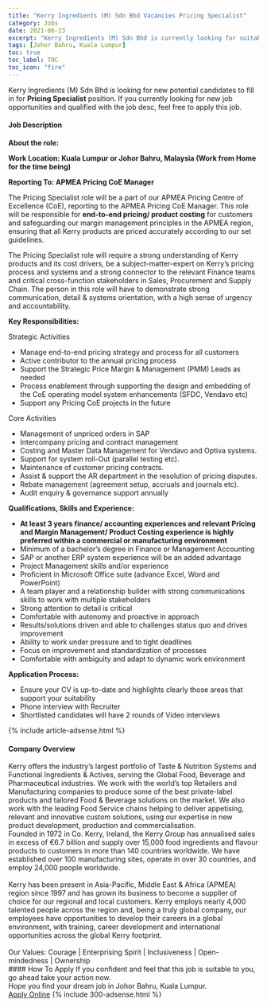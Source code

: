 ```yaml
---
title: "Kerry Ingredients (M) Sdn Bhd Vacancies Pricing Specialist" 
category: Jobs 
date: 2021-06-23 
excerpt: "Kerry Ingredients (M) Sdn Bhd is currently looking for suitable person to fill in the Pricing Specialist which based in Johor Bahru, Kuala Lumpur" 
tags: [Johor Bahru, Kuala Lumpur] 
toc: true 
toc_label: TOC 
toc_icon: "fire" 
--- 
```


<p>Kerry Ingredients (M) Sdn Bhd is looking for new potential candidates to fill in for <b>Pricing Specialist</b> position. If you currently looking for new job opportunities and qualified with the job desc, feel free to apply this job.
</p><div><div><h4>Job Description</h4></div><div><div><span><div><p><strong>About the role:</strong></p><p><strong>Work Location: Kuala Lumpur or Johor Bahru, Malaysia (Work from Home for the time being)</strong></p><p><strong>Reporting To: APMEA Pricing CoE Manager</strong></p><p><span>The Pricing Specialist role will be a part of our APMEA Pricing Centre of Excellence (CoE), reporting to the APMEA Pricing CoE Manager. This role will be responsible for </span><strong>end-to-end pricing/ product costing</strong><span> for customers and safeguarding our margin management principles in the APMEA region, ensuring that all Kerry products are priced accurately according to our set guidelines.</span></p><p><span>The Pricing Specialist role will require a strong understanding of Kerry products and its cost drivers, be a subject-matter-expert on Kerry&#8217;s pricing process and systems and a strong connector to the relevant Finance teams and critical cross-function stakeholders in Sales, Procurement and Supply Chain. The person in this role will have to demonstrate strong communication, detail &amp; systems orientation, with a high sense of urgency and accountability.</span></p><p><strong>Key Responsibilities:</strong></p><p>Strategic Activities</p><ul><li>Manage end-to-end pricing strategy and process for all customers</li><li>Active contributor to the annual pricing process</li><li>Support the Strategic Price Margin &amp; Management (PMM) Leads as needed</li><li>Process enablement through supporting the design and embedding of the CoE operating model system enhancements (SFDC, Vendavo etc)</li><li>Support any Pricing CoE projects in the future</li></ul><p>Core Activities</p><ul><li>Management of unpriced orders in SAP</li><li>Intercompany pricing and contract management</li><li>Costing and Master Data Management for Vendavo and Optiva systems.</li><li>Support for system roll-Out (parallel testing etc).</li><li>Maintenance of customer pricing contracts.</li><li>Assist &amp; support the AR department in the resolution of pricing disputes.</li><li>Rebate management (agreement setup, accruals and journals etc).</li><li>Audit enquiry &amp; governance support annually</li></ul><p><strong>Qualifications, Skills and Experience:&#160;</strong></p><ul><li><strong>At least 3 years finance/ accounting experiences and relevant Pricing and Margin Management/ Product Costing experience is highly preferred within a commercial or manufacturing environment</strong></li><li>Minimum of a bachelor&#8217;s degree in Finance or Management Accounting</li><li>SAP or another ERP system experience will be an added advantage</li><li>Project Management skills and/or experience</li><li>Proficient in Microsoft Office suite (advance Excel, Word and PowerPoint)</li><li>A team player and a relationship builder with strong communications skills to work with multiple stakeholders</li><li>Strong attention to detail is critical</li><li>Comfortable with autonomy and proactive in approach</li><li>Results/solutions driven and able to challenges status quo and drives improvement</li><li>Ability to work under pressure and to tight deadlines</li><li>Focus on improvement and standardization of processes</li><li>Comfortable with ambiguity and adapt to dynamic work environment</li></ul><p><strong>Application Process:</strong></p><ul><li>Ensure your CV is up-to-date and highlights clearly those areas that support your suitability</li><li>Phone interview with Recruiter</li><li>Shortlisted candidates will have 2 rounds of Video interviews&#160;</li></ul></div></span></div></div></div> 
{% include article-adsense.html %} 
<div><div><h4>Company Overview</h4></div><div><div><span><div><div>
	Kerry offers the industry&#8217;s largest portfolio of Taste &amp; Nutrition Systems and Functional Ingredients &amp; Actives, serving the Global Food, Beverage and Pharmaceutical industries. We work with the world&#8217;s top Retailers and Manufacturing companies to produce some of the best private-label products and tailored Food &amp; Beverage solutions on the market. We also work with the leading Food Service chains helping to deliver appetising, relevant and innovative custom solutions, using our expertise in new product development, production and commercialisation.</div>
<div>
	Founded in 1972 in Co. Kerry, Ireland, the Kerry Group has annualised sales in excess of &#8364;6.7 billion and supply over 15,000 food ingredients and flavour products to customers in more than 140 countries worldwide. We have established over 100 manufacturing sites, operate in over 30 countries, and employ 24,000 people worldwide.<br>
<br>
	Kerry has been present in Asia-Pacific, Middle East &amp; Africa (APMEA) region since 1997 and has grown its business to become a supplier of choice for our regional and local customers. Kerry employs nearly 4,000 talented people across the region and, being a truly global company, our employees have opportunities to develop their careers in a global environment, with training, career development and international opportunities across the global Kerry footprint.<br>
<br>
	Our Values:&#160;Courage | Enterprising Spirit | Inclusiveness | Open-mindedness | Ownership &#160; &#160;</div></div></span></div></div></div> 
#### How To Apply 
If you confident and feel that this job is suitable to you, go ahead take your action now. <br/> 
Hope you find your dream job in Johor Bahru, Kuala Lumpur. <br/> 
<a href="https://www.jobstreet.com.my/en/job/pricing-specialist-4596600?jobId=jobstreet-my-job-4596600&" class="btn btn--info" target="_blank" rel="nofollow noopenner">Apply Online</a> 
{% include 300-adsense.html %} 